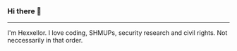 ### Hi there 👋
----
I'm Hexxellor. I love coding, SHMUPs, security research and civil rights. Not neccessarily in that order.

<!--
**hexxellor/hexxellor** is a ✨ _special_ ✨ repository because its `README.md` (this file) appears on your GitHub profile.
-->
